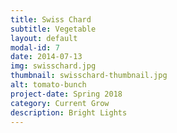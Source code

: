 ```yaml
---
title: Swiss Chard
subtitle: Vegetable
layout: default
modal-id: 7
date: 2014-07-13
img: swisschard.jpg
thumbnail: swisschard-thumbnail.jpg
alt: tomato-bunch
project-date: Spring 2018
category: Current Grow
description: Bright Lights
---
```


